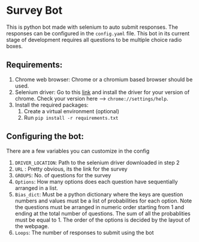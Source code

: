 # Survey Bot
This is python bot made with selenium to auto submit responses. The responses can be configured in the `config.yaml` file. This bot in its current stage of development requires all questions to be multiple choice radio boxes.

## Requirements:
1. Chrome web browser: Chrome or a chromium based browser should be used.
2. Selenium driver: Go to this [link](https://chromedriver.chromium.org/downloads) and install the driver for your version of chrome. Check your version here --> `chrome://settings/help`.
3. Install the required packages:
   1. Create a virtual environment (optional)
   2. Run `pip install -r requirements.txt`

## Configuring the bot:
There are a few variables you can customize in the config
1. `DRIVER_LOCATION`: Path to the selenium driver downloaded in step 2
2. `URL` : Pretty obvious, its the link for the survey
3. `GROUPS`:  No. of questions for the survey
4. `Options`: How many options does each question have sequentially arranged in a list.
5. `Bias_dict`: Must be a python dictionary where the keys are question numbers and values must be a list of probabilities for each option. Note the questions must be arranged in numeric order starting from 1 and ending at the total number of questions. The sum of all the probablities must be equal to 1. The order of the options is decided by the layout of the webpage.
6. `Loops`: The number of responses to submit using the bot